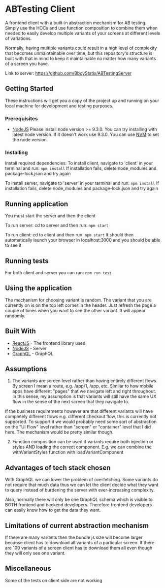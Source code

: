 # ABTesting Client
A frontend client with a built-in abstraction mechanism for AB testing. Simply use the HOCs and use function composition to combine them when needed to easily develop multiple variants of your screens at different levels of variations.

Normally, having multiple variants could result in a high level of complexity that becomes unmaintainable over time, but this repository's structure is built with that in mind to keep it maintainable no matter how many variants of a screen you have.

Link to server: https://github.com/BboyStatix/ABTestingServer

## Getting Started

These instructions will get you a copy of the project up and running on your local machine for development and testing purposes.

### Prerequisites

* [NodeJS](https://nodejs.org/en/)
Please install node version >= 9.3.0. You can try installing with latest node version. If it doesn't work use 9.3.0.
You can use [NVM](https://github.com/nvm-sh/nvm) to set the node version.

### Installing

Install required dependencies:
To install client, navigate to 'client' in your terminal and run:
`npm install`
If installation fails, delete node_modules and package-lock.json and try again

To install server, navigate to 'server' in your terminal and run:
`npm install`
If installation fails, delete node_modules and package-lock.json and try again

## Running application
You must start the server and then the client

To run server:
cd to server and then run:
`npm start`

To run client:
cd to client and then run:
`npm start`
It should then automatically launch your browser in localhost:3000 and you should be able to see it

## Running tests
For both client and server you can run:
`npm run test`

## Using the application
The mechanism for choosing variant is random.
The variant that you are currently on is on the top left corner in the header. Just refresh the page a couple of times when you want to see the other variant. It will appear randomly.

## Built With
* [ReactJS](https://reactjs.org/) - The frontend library used
* [NodeJS](https://nodejs.org/en/) - Server
* [GraphQL](https://graphql.org/) - GraphQL

## Assumptions
1) The variants are screen level rather than having entirely different flows. By screen I mean a route, e.g. /app/1, /app, etc. Similar to how mobile apps have different "pages" that we navigate left and right throughout. In this sense, my assumption is that variants will still have the same UX flow in the sense of the next screen that they navigate to.

If the business requirements however are that different variants will have completely different flows e.g. different checkout flow, this is currently not supported. To support it we would probably need some sort of abstraction on the "UI Flow" level rather than "screen" or "container" level that I did here. The mechanism would be pretty similar though.

2) Function composition can be used if variants require both injection or styles AND loading the correct component. E.g. we can combine the withVariantStyles function with loadVariantComponent

## Advantages of tech stack chosen
With GraphQL we can lower the problem of overfetching. Some variants do not require that much data thus we can let the client decide what they want to query instead of burdening the server with ever-increasing complexity.

Also, normally there will only be one GraphQL schema which is visible to BOTH frontend and backend developers. Therefore frontend developers can easily know how to get the data they want.

## Limitations of current abstraction mechanism
If there are many variants then the bundle js size will become larger because client has to download all variants of a particular screen. If there are 100 variants of a screen client has to download them all even though they will only see one variant.


## Miscellaneous
Some of the tests on client side are not working
